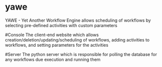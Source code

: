 # yawe
YAWE - Yet Another Workflow Engine allows scheduling of workflows by selecting pre-defined activities with custom parameters

#Console
The client-end website which allows creation/deletion/updating/scheduling of workflows, adding activities to workflows, and setting parameters for the activities

#Server
The python server which is responsible for polling the database for any workflows due execution and running them
